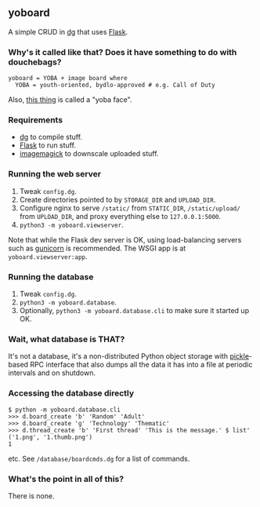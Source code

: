 ## yoboard

A simple CRUD in [dg](https://github.com/pyos/dg) that uses [Flask](https://github.com/mitsuhiko/flask).

### Why's it called like that? Does it have something to do with douchebags?

```dg
yoboard = YOBA + image board where
  YOBA = youth-oriented, bydlo-approved # e.g. Call of Duty
```

Also, [this thing](http://lurkmore.so/images/8/8d/1238521509967.png) is called a "yoba face".

### Requirements

  * [dg](https://pyos.github.io/dg) to compile stuff.
  * [Flask](http://flask.pocoo.org/) to run stuff.
  * [imagemagick](http://www.imagemagick.org/) to downscale uploaded stuff.

### Running the web server

  1. Tweak `config.dg`.
  2. Create directories pointed to by `STORAGE_DIR` and `UPLOAD_DIR`.
  3. Configure nginx to serve `/static/` from `STATIC_DIR`, `/static/upload/` from `UPLOAD_DIR`, and proxy everything else to `127.0.0.1:5000`.
  4. `python3 -m yoboard.viewserver`.

Note that while the Flask dev server is OK, using load-balancing servers such as
[gunicorn](http://gunicorn.org/) is recommended. The WSGI app is at `yoboard.viewserver:app`.

### Running the database

  1. Tweak `config.dg`.
  2. `python3 -m yoboard.database`.
  3. Optionally, `python3 -m yoboard.database.cli` to make sure it started up OK.

### Wait, what database is THAT?

It's not a database, it's a non-distributed Python object storage with
[pickle](http://docs.python.org/3.3/library/pickle.html)-based RPC interface
that also dumps all the data it has into a file at periodic intervals
and on shutdown.

### Accessing the database directly

```dg
$ python -m yoboard.database.cli
>>> d.board_create 'b' 'Random' 'Adult'
>>> d.board_create 'g' 'Technology' 'Thematic'
>>> d.thread_create 'b' 'First thread' 'This is the message.' $ list' ('1.png', '1.thumb.png')
1
```

etc. See `/database/boardcmds.dg` for a list of commands.

### What's the point in all of this?

There is none.
